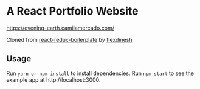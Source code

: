 # A React Portfolio Website 

https://evening-earth.camilamercado.com/ 

Cloned from [react-redux-boilerplate](https://github.com/flexdinesh/react-redux-boilerplate) by [flexdinesh](https://github.com/flexdinesh/react-redux-boilerplate)

## Usage
Run `yarn or npm install` to install dependencies.
Run `npm start` to see the example app at http://localhost:3000.
